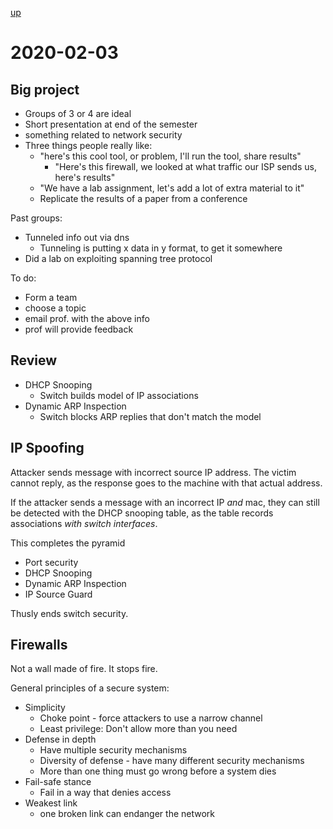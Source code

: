 [up](./index.md)

# 2020-02-03

## Big project

- Groups of 3 or 4 are ideal
- Short presentation at end of the semester
- something related to network security
- Three things people really like:
	- "here's this cool tool, or problem, I'll run the tool, share results"
		- "Here's this firewall, we looked at what traffic our ISP sends us, here's results"
	- "We have a lab assignment, let's add a lot of extra material to it"
	- Replicate the results of a paper from a conference

Past groups:

- Tunneled info out via dns
	- Tunneling is putting x data in y format, to get it somewhere
- Did a lab on exploiting spanning tree protocol

To do:

- Form a team
- choose a topic
- email prof. with the above info
- prof will provide feedback

## Review

- DHCP Snooping
	- Switch builds model of IP associations
- Dynamic ARP Inspection
	- Switch blocks ARP replies that don't match the model

## IP Spoofing

Attacker sends message with incorrect source IP address. The victim cannot reply, as the response goes to the machine with that actual address.

If the attacker sends a message with an incorrect IP *and* mac, they can still be detected with the DHCP snooping table, as the table records associations *with switch interfaces*.

This completes the pyramid

- Port security
- DHCP Snooping
- Dynamic ARP Inspection
- IP Source Guard

Thusly ends switch security.

## Firewalls

Not a wall made of fire. It stops fire.

General principles of a secure system:

- Simplicity
	- Choke point - force attackers to use a narrow channel
	- Least privilege: Don't allow more than you need
- Defense in depth
	- Have multiple security mechanisms
	- Diversity of defense - have many different security mechanisms
	- More than one thing must go wrong before a system dies
- Fail-safe stance
	- Fail in a way that denies access
- Weakest link
	- one broken link can endanger the network
